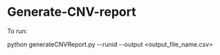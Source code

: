 # Generate-CNV-report

To run:

python generateCNVReport.py --runid <runid> --output <output_file_name.csv>
